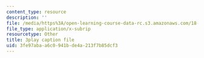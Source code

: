 ```yaml
---
content_type: resource
description: ''
file: /media/https%3A/open-learning-course-data-rc.s3.amazonaws.com/18-06sc-linear-algebra-fall-2011/3fe97abaa6c0941bde4a213f7b85dcf3_zWxhmBCdvFs.srt
file_type: application/x-subrip
resourcetype: Other
title: 3play caption file
uid: 3fe97aba-a6c0-941b-de4a-213f7b85dcf3
---
```

